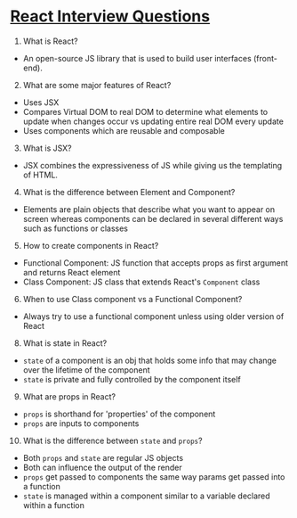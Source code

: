 # [React Interview Questions](https://github.com/sudheerj/reactjs-interview-questions)

1. What is React?

- An open-source JS library that is used to build user interfaces (front-end).

2. What are some major features of React?

- Uses JSX
- Compares Virtual DOM to real DOM to determine what elements to update when changes occur vs updating entire real DOM every update
- Uses components which are reusable and composable

3. What is JSX?

- JSX combines the expressiveness of JS while giving us the templating of HTML.

4. What is the difference between Element and Component?

- Elements are plain objects that describe what you want to appear on screen whereas components can be declared in several different ways such as functions or classes

5. How to create components in React?

- Functional Component: JS function that accepts props as first argument and returns React element
- Class Component: JS class that extends React's `Component` class

6. When to use Class component vs a Functional Component?

- Always try to use a functional component unless using older version of React

8. What is state in React?

- `state` of a component is an obj that holds some info that may change over the lifetime of the component
- `state` is private and fully controlled by the component itself

9. What are props in React?

- `props` is shorthand for 'properties' of the component
- `props` are inputs to components

10. What is the difference between `state` and `props`?

- Both `props` and `state` are regular JS objects
- Both can influence the output of the render
- `props` get passed to components the same way params get passed into a function
- `state` is managed within a component similar to a variable declared within a function
